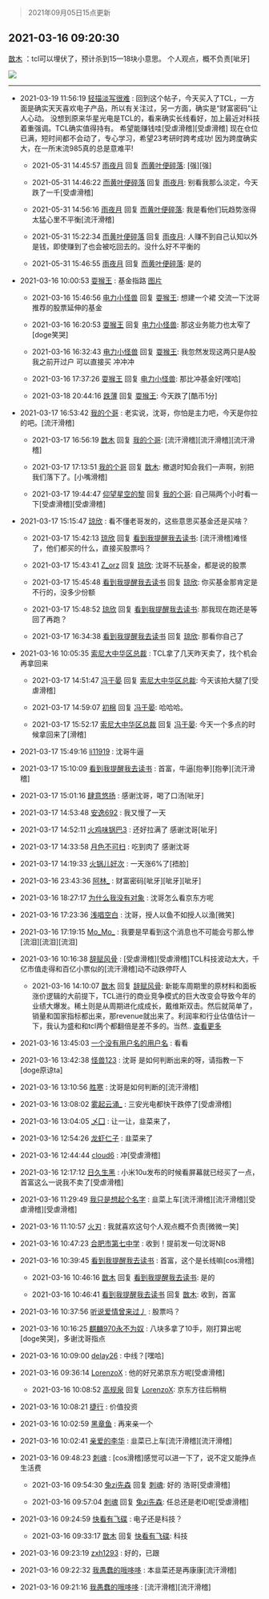 > 2021年09月05日15点更新
<link rel="stylesheet" href="https://cdn.jsdelivr.net/gh/taotie6/sampleJSON@main/css/photo_show.css">


 ## 2021-03-16 09:20:30 

 [㪚木](https://www.coolapk.com/feed/25568794?shareKey=Mzg0NGNlODI2NGU5NjEzMTc3YzM~) ：tcl可以埋伏了，预计杀到15—18块小意思。
个人观点，概不负责[呲牙] 

<div class="album">
<img class="img-item" src="http://image.coolapk.com/feed/2021/0127/19/1081091_0635cfdc_5333_1359@288x512.gif" />
</div>

 ------- 

- 2021-03-19 11:56:19 [轻描淡写很难](uid=2580655) : 回到这个帖子，今天买入了TCL，一方面是确实天天喜欢电子产品，所以有关注过，另一方面，确实是“财富密码”让人心动。
没想到原来华星光电是TCL的，看来确实长线看好，加上最近对科技着重强调。TCL确实值得持有。
希望能赚钱哇[受虐滑稽][受虐滑稽]
现在仓位已满，短时间都不会动了<!--break-->，专心学习，希望23考研时跨考成功! 因为跨度确实大，在一所末流985真的总是意难平! 

    - 2021-05-31 14:45:57 [雨夜月](uid=2036968) 回复 [而黄叶便碎落](uid=2845514): [强][强] 

    - 2021-05-31 14:46:22 [而黄叶便碎落](uid=2845514) 回复 [雨夜月](uid=2036968): 别看我那么淡定，今天跌了一千[受虐滑稽] 

    - 2021-05-31 14:56:16 [雨夜月](uid=2036968) 回复 [而黄叶便碎落](uid=2845514): 我是看他们玩趋势涨得太猛心里不平衡[流汗滑稽] 

    - 2021-05-31 15:22:34 [而黄叶便碎落](uid=2845514) 回复 [雨夜月](uid=2036968): 人赚不到自己认知以外是钱，即使赚到了也会被吃回去的。没什么好不平衡的 

    - 2021-05-31 15:46:55 [雨夜月](uid=2036968) 回复 [而黄叶便碎落](uid=2845514): 是的 

- 2021-03-16 10:00:53 [耍猴王](uid=2055455) : 基金指路 [图片](http://image.coolapk.com/feed/2021/0316/10/2055455_765b134d_0052_6666@1440x3040.jpeg)

    - 2021-03-16 15:46:56 [电力小怪兽](uid=1614078) 回复 [耍猴王](uid=2055455): 想建一个裙 交流一下沈哥推荐的股票延伸的基金 

    - 2021-03-16 16:20:53 [耍猴王](uid=2055455) 回复 [电力小怪兽](uid=1614078): 那这业务能力也太窄了[doge笑哭] 

    - 2021-03-16 16:32:43 [电力小怪兽](uid=1614078) 回复 [耍猴王](uid=2055455): 我忽然发现这两只是A股 我之前开过户 可以直接买 冲冲冲 

    - 2021-03-16 17:37:26 [耍猴王](uid=2055455) 回复 [电力小怪兽](uid=1614078): 那比冲基金好[嘿哈] 

    - 2021-03-18 20:44:16 [跌薄](uid=1795958) 回复 [耍猴王](uid=2055455): 今天跌了[酷币1分] 

- 2021-03-17 16:53:42 [我的个哥](uid=1185743) : 老实说，沈哥，你怕是主力吧，今天是你拉的吧。[流汗滑稽] 

    - 2021-03-17 16:56:19 [㪚木](uid=1081091) 回复 [我的个哥](uid=1185743): [流汗滑稽][流汗滑稽][流汗滑稽] 

    - 2021-03-17 17:13:51 [我的个哥](uid=1185743) 回复 [㪚木](uid=1081091): 撤退时知会我们一声啊，别把我们落下了。[小嘴滑稽] 

    - 2021-03-17 19:44:47 [仰望星空的黎](uid=1961388) 回复 [我的个哥](uid=1185743): 自己隔两个小时看一下[受虐滑稽][受虐滑稽] 

- 2021-03-17 15:15:47 [琼欣](uid=2600581) : 看不懂老哥发的，这些意思买基金还是买啥？ 

    - 2021-03-17 15:42:13 [琼欣](uid=2600581) 回复 [看到我提醒我去读书](uid=2577914): [流汗滑稽]难怪了，他们都买的什么，直接买股票吗？ 

    - 2021-03-17 15:43:41 [Z_orz](uid=1881339) 回复 [琼欣](uid=2600581): 沈哥不玩基金，都是说的股票 

    - 2021-03-17 15:45:48 [看到我提醒我去读书](uid=2577914) 回复 [琼欣](uid=2600581): 你买基金那肯定是不行的，没多少份额 

    - 2021-03-17 15:48:52 [琼欣](uid=2600581) 回复 [看到我提醒我去读书](uid=2577914): 那我现在跑还是等回了再跑？ 

    - 2021-03-17 16:34:38 [看到我提醒我去读书](uid=2577914) 回复 [琼欣](uid=2600581): 那看你自己了 

- 2021-03-16 10:05:35 [索尼大中华区总裁](uid=1064522) : TCL拿了几天昨天卖了，找个机会再拿回来 

    - 2021-03-17 14:51:47 [冯于晏](uid=2980763) 回复 [索尼大中华区总裁](uid=1064522): 今天该拍大腿了[受虐滑稽] 

    - 2021-03-17 14:59:07 [初棉](uid=1944207) 回复 [冯于晏](uid=2980763): 哈哈哈。 

    - 2021-03-17 15:52:17 [索尼大中华区总裁](uid=1064522) 回复 [冯于晏](uid=2980763): 今天一个多点的时候拿回来了[滑稽] 

- 2021-03-17 15:49:16 [li11919](uid=1076953) : 沈哥牛逼 

- 2021-03-17 15:10:09 [看到我提醒我去读书](uid=2577914) : 首富，牛逼[抱拳][抱拳][流汗滑稽] 

- 2021-03-17 15:01:16 [肆意悠扬](uid=1097678) : 感谢沈哥，喝了口汤[呲牙] 

- 2021-03-17 14:53:48 [安逸692](uid=1171740) : 我又慢了一天 

- 2021-03-17 14:52:11 [火鸡味锅巴3](uid=1060439) : 还好拉满了 感谢沈哥[呲牙] 

- 2021-03-17 14:33:58 [月色不可扫](uid=3639201) : 吃到肉了 感谢沈哥 

- 2021-03-17 14:19:33 [火锅儿好次](uid=2242533) : 一天涨6%了[捂脸] 

- 2021-03-16 23:43:36 [阿林_](uid=4429220) : 财富密码[呲牙][呲牙][呲牙] 

- 2021-03-16 18:27:17 [为什么我没有对象](uid=2236988) : 沈哥怎么看京东方呢 

- 2021-03-16 17:23:36 [浅唱空白](uid=758612) : 沈哥，授人以鱼不如授人以渔[微笑] 

- 2021-03-16 17:19:15 [Mo_Mo_](uid=432865) : 我要是早看到这个消息也不可能会亏那么惨[流泪][流泪][流泪] 

- 2021-03-16 10:16:38 [辞赋风骨](uid=875865) : [受虐滑稽][受虐滑稽]TCL科技波动太大，千亿市值走得和百亿小票似的[流汗滑稽]动不动跌停吓人 

    - 2021-03-16 14:10:07 [㪚木](uid=1081091) 回复 [辞赋风骨](uid=875865): 新能车周期里的原材料和面板涨价逻辑的大前提下，TCL进行的商业竞争模式的巨大改变会导致今年的业绩大爆发。稀土则是从周期进化成成长，戴维斯双击。然后就简单了，销量和国家指标都出来，那revenue就出来了。利润率和行业估值估计一下，我认为盛和和tcl两个都翻倍是差不多的。当然.. <a href="/feed/replyList?id=192023333">查看更多</a> 

- 2021-03-16 13:45:03 [一个没有用户名的用户名](uid=1314924) : 看看 

- 2021-03-16 13:42:38 [怪兽123](uid=2331773) : 沈哥 是如何判断出来的呀，请指教一下[doge原谅ta] 

- 2021-03-16 13:10:56 [胜寒](uid=621479) : 沈哥是如何判断的[流汗滑稽] 

- 2021-03-16 13:08:02 [雾起云涌_](uid=1057063) : 三安光电都快干跌停了[受虐滑稽] 

- 2021-03-16 13:04:05 [乄囗](uid=759206) : 让一让，韭菜来了， 

- 2021-03-16 12:54:26 [龙虾仁子](uid=1496281) : 韭菜来了 

- 2021-03-16 12:44:44 [cloud6](uid=852635) : 冲[受虐滑稽] 

- 2021-03-16 12:17:12 [日久生黑](uid=1062678) : 小米10u发布的时候看屏幕就已经买了一点，首富这么一说我不卖了[受虐滑稽] 

- 2021-03-16 11:29:49 [我只是想起个名字](uid=3103130) : 韭菜上车[流汗滑稽][流汗滑稽][受虐滑稽][受虐滑稽] 

- 2021-03-16 11:10:57 [火刃](uid=2160359) : 我就喜欢这句个人观点概不负责[微微一笑] 

- 2021-03-16 10:47:23 [合肥市第七中学](uid=3597151) : 收到！提前发一句沈哥NB 

- 2021-03-16 10:39:45 [看到我提醒我去读书](uid=2577914) : 首富，这个是长线嘛[cos滑稽] 

    - 2021-03-16 10:46:16 [㪚木](uid=1081091) 回复 [看到我提醒我去读书](uid=2577914): 是的 

    - 2021-03-16 10:46:41 [看到我提醒我去读书](uid=2577914) 回复 [㪚木](uid=1081091): 收到，首富 

- 2021-03-16 10:37:56 [听说爱情曾来过丿](uid=3065143) : 股票吗？ 

- 2021-03-16 10:16:25 [麒麟970永不为奴](uid=3363987) : 八块多拿了10手，刚打算出呢[doge笑哭]，多谢沈哥指点 

- 2021-03-16 10:09:00 [delay26](uid=2369222) : 中线？[嘿哈] 

- 2021-03-16 09:36:14 [LorenzoX](uid=645650) : 他的好兄弟京东方呢[受虐滑稽] 

    - 2021-03-16 10:08:52 [高规泉](uid=1123484) 回复 [LorenzoX](uid=645650): 京东方往后稍稍 

- 2021-03-16 10:08:21 [捷行](uid=1629443) : 价值投资 

- 2021-03-16 10:02:59 [黑章鱼](uid=1544882) : 再来亲一个 

- 2021-03-16 10:02:41 [亲爱的李华](uid=1323228) : 韭菜已上车[流汗滑稽][流汗滑稽] 

- 2021-03-16 09:48:23 [刺魂](uid=1662383) : [cos滑稽]感觉可以进一下了，说不定又能挣点生活费 

    - 2021-03-16 09:54:30 [兔zi先森](uid=4187436) 回复 [刺魂](uid=1662383): 好的 浩哥[受虐滑稽] 

    - 2021-03-16 09:57:04 [刺魂](uid=1662383) 回复 [兔zi先森](uid=4187436): 任总还是老ID呢[受虐滑稽] 

- 2021-03-16 09:24:59 [快看有飞碟](uid=3835592) : 电子还是科技？ 

    - 2021-03-16 09:33:17 [㪚木](uid=1081091) 回复 [快看有飞碟](uid=3835592): 科技 

- 2021-03-16 09:23:19 [zxh1293](uid=538539) : 好的，已跟 

- 2021-03-16 09:22:32 [我愚蠢的哦哆哆](uid=2291013) : 本韭菜还是再康康[流汗滑稽] 

- 2021-03-16 09:21:16 [我愚蠢的哦哆哆](uid=2291013) : [流汗滑稽][流汗滑稽] 

